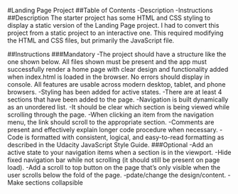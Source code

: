 #Landing Page Project
##Table of Contents
-Description
-Instructions
##Description
The starter project has some HTML and CSS styling to display a static version of the Landing Page project. I had to convert this project from a static project to an interactive one. This required modifying the HTML and CSS files, but primarily the JavaScript file.

##Instructions
###Mandatory
-The project should have a structure like the one shown below. All files shown must be present and the app must successfully render a home page with clear design and functionality added when index.html is loaded in the browser. No errors should display in console.
All features are usable across modern desktop, tablet, and phone browsers.
-Styling has been added for active states.
-There are at least 4 sections that have been added to the page.
-Navigation is built dynamically as an unordered list.
-It should be clear which section is being viewed while scrolling through the page.
-When clicking an item from the navigation menu, the link should scroll to the appropriate section.
-Comments are present and effectively explain longer code procedure when necessary.
-Code is formatted with consistent, logical, and easy-to-read formatting as described in the Udacity JavaScript Style Guide.
###Optional
-Add an active state to your navigation items when a section is in the viewport.
-Hide fixed navigation bar while not scrolling (it should still be present on page load).
-Add a scroll to top button on the page that’s only visible when the user scrolls below the fold of the page.
-pdate/change the design/content.
-Make sections collapsible
